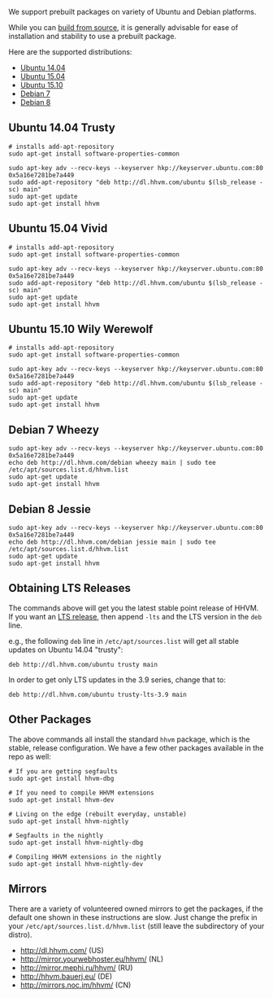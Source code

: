 We support prebuilt packages on variety of Ubuntu and Debian platforms. 

While you can [build from source](/hhvm/installation/building-from-source), it is generally advisable for ease of installation and stability to use a prebuilt package.

Here are the supported distributions:

* [Ubuntu 14.04](#ubuntu-14.04-trusty)
* [Ubuntu 15.04](#ubuntu-15.04-vivid)
* [Ubuntu 15.10](#ubuntu-15.10-wily-werewolf)
* [Debian 7](#debian-7-wheezy)
* [Debian 8](#debian-8-jessie)

## Ubuntu 14.04 Trusty

```
# installs add-apt-repository
sudo apt-get install software-properties-common

sudo apt-key adv --recv-keys --keyserver hkp://keyserver.ubuntu.com:80 0x5a16e7281be7a449
sudo add-apt-repository "deb http://dl.hhvm.com/ubuntu $(lsb_release -sc) main"
sudo apt-get update
sudo apt-get install hhvm
```

## Ubuntu 15.04 Vivid

```
# installs add-apt-repository
sudo apt-get install software-properties-common

sudo apt-key adv --recv-keys --keyserver hkp://keyserver.ubuntu.com:80 0x5a16e7281be7a449
sudo add-apt-repository "deb http://dl.hhvm.com/ubuntu $(lsb_release -sc) main"
sudo apt-get update
sudo apt-get install hhvm
```

## Ubuntu 15.10 Wily Werewolf

```
# installs add-apt-repository
sudo apt-get install software-properties-common

sudo apt-key adv --recv-keys --keyserver hkp://keyserver.ubuntu.com:80 0x5a16e7281be7a449
sudo add-apt-repository "deb http://dl.hhvm.com/ubuntu $(lsb_release -sc) main"
sudo apt-get update
sudo apt-get install hhvm
```

## Debian 7 Wheezy

```
sudo apt-key adv --recv-keys --keyserver hkp://keyserver.ubuntu.com:80 0x5a16e7281be7a449
echo deb http://dl.hhvm.com/debian wheezy main | sudo tee /etc/apt/sources.list.d/hhvm.list
sudo apt-get update
sudo apt-get install hhvm
```

## Debian 8 Jessie

```
sudo apt-key adv --recv-keys --keyserver hkp://keyserver.ubuntu.com:80 0x5a16e7281be7a449
echo deb http://dl.hhvm.com/debian jessie main | sudo tee /etc/apt/sources.list.d/hhvm.list
sudo apt-get update
sudo apt-get install hhvm
```

## Obtaining LTS Releases

The commands above will get you the latest stable point release of HHVM. If you want an [LTS release](/hhvm/installation/introduction#prebuilt-packages__lts-releases), then append `-lts` and the LTS version in the `deb` line.

e.g., the following `deb` line in `/etc/apt/sources.list` will get all stable updates on Ubuntu 14.04 "trusty":

    deb http://dl.hhvm.com/ubuntu trusty main

In order to get only LTS updates in the 3.9 series, change that to:

    deb http://dl.hhvm.com/ubuntu trusty-lts-3.9 main

## Other Packages

The above commands all install the standard `hhvm` package, which is the stable, release configuration. We have a few other packages available in the repo as well:

```
# If you are getting segfaults
sudo apt-get install hhvm-dbg

# If you need to compile HHVM extensions
sudo apt-get install hhvm-dev

# Living on the edge (rebuilt everyday, unstable)
sudo apt-get install hhvm-nightly

# Segfaults in the nightly
sudo apt-get install hhvm-nightly-dbg

# Compiling HHVM extensions in the nightly
sudo apt-get install hhvm-nightly-dev

```

## Mirrors 

There are a variety of volunteered owned mirrors to get the packages, if the default one shown in these instructions are slow. Just change the prefix in your `/etc/apt/sources.list.d/hhvm.list` (still leave the subdirectory of your distro).

* http://dl.hhvm.com/ (US)
* http://mirror.yourwebhoster.eu/hhvm/ (NL)
* http://mirror.mephi.ru/hhvm/ (RU)
* http://hhvm.bauerj.eu/ (DE)
* http://mirrors.noc.im/hhvm/ (CN)
